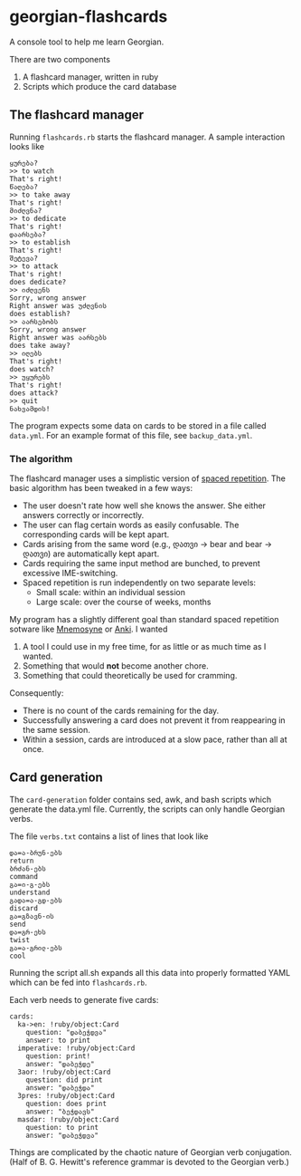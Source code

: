 # georgian-flashcards
A console tool to help me learn Georgian.

There are two components

1. A flashcard manager, written in ruby
2. Scripts which produce the card database

## The flashcard manager
Running ```flashcards.rb``` starts the flashcard manager.
A sample interaction looks like

    ყურება?
    >> to watch
    That's right!
    წაღება?
    >> to take away
    That's right!
    მიძღვნა?
    >> to dedicate
    That's right!
    დაარსება?
    >> to establish
    That's right!
    შეტევა?
    >> to attack
    That's right!
    does dedicate?
    >> იძღვენს
    Sorry, wrong answer
    Right answer was უძღვნის
    does establish?
    >> აარსებობს
    Sorry, wrong answer
    Right answer was აარსებს
    does take away?
    >> იღებს
    That's right!
    does watch?
    >> უყურებს
    That's right!
    does attack?
    >> quit
    ნახვამდის!

The program expects some data on cards to be stored in a file called
```data.yml```.  For an example format of this file, see
```backup_data.yml```.

### The algorithm

The flashcard manager uses a simplistic version of [spaced
repetition](https://en.wikipedia.org/wiki/Spaced_repetition).
The basic algorithm has been tweaked in a few ways:

* The user doesn't rate how well she knows the answer.
  She either answers correctly or incorrectly.
* The user can flag certain words as easily confusable.
  The corresponding cards will be kept apart.
* Cards arising from the same word (e.g., დათვი -> bear and
  bear -> დათვი) are automatically kept apart.
* Cards requiring the same input method are bunched, to
  prevent excessive IME-switching.
* Spaced repetition is run independently on two separate levels:
  * Small scale: within an individual session
  * Large scale: over the course of weeks, months

My program has a slightly different goal than standard spaced
repetition sotware like [Mnemosyne](http://mnemosyne-proj.org) or
[Anki](http://ankisrs.net).  I wanted

1. A tool I could use in my free time, for as little or as much time as
   I wanted.
2. Something that would __not__ become another chore.
3. Something that could theoretically be used for cramming.

Consequently:

* There is no count of the cards remaining for the day.
* Successfully answering a card does not prevent it from reappearing
  in the same session.
* Within a session, cards are introduced at a slow pace, rather than
  all at once.


## Card generation
The ```card-generation``` folder contains sed, awk, and bash scripts
which generate the data.yml file.
Currently, the scripts can only handle Georgian verbs.

The file ```verbs.txt``` contains a list of lines that look like

    და=ა-ბრუნ-ებს
    return
    ბრძან-ებს
    command
    გა=ი-გ-ებს
    understand
    გადა=ა-გდ-ებს
    discard
    გა=გზავნ-ის
    send
    და=გრ-ეხს
    twist
    გა=ა-გრილ-ებს
    cool
    
Running the script all.sh expands all this data into properly formatted
YAML which can be fed into ```flashcards.rb```.

Each verb needs to generate five cards:

    cards:
      ka->en: !ruby/object:Card
        question: "დაბეჭდვა"
        answer: to print
      imperative: !ruby/object:Card
        question: print!
        answer: "დაბეჭდე"
      3aor: !ruby/object:Card
        question: did print
        answer: "დაბეჭდა"
      3pres: !ruby/object:Card
        question: does print
        answer: "ბეჭდავს"
      masdar: !ruby/object:Card
        question: to print
        answer: "დაბეჭდვა"


Things are complicated by the chaotic nature of Georgian verb conjugation.
(Half of B. G. Hewitt's reference grammar is devoted to the Georgian verb.)
